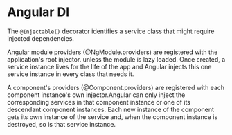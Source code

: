 # Angular DI

The `@Injectable()` decorator identifies a service class that might require injected dependencies.

Angular module providers (@NgModule.providers) are registered with the application's root injector. unless the module is lazy loaded. Once created, a service instance lives for the life of the app and Angular injects this one service instance in every class that needs it.

A component's providers (@Component.providers) are registered with each component instance's own injector.Angular can only inject the corresponding services in that component instance or one of its descendant component instances. Each new instance of the component gets its own instance of the service and, when the component instance is destroyed, so is that service instance.